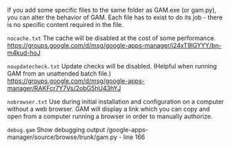 If you add some specific files to the same folder as GAM.exe (or gam.py), you can alter the behavior of GAM.  Each file has to exist to do its job - there is no specific content required in the file.

` nocache.txt `
The cache will be disabled at the cost of some performance.
https://groups.google.com/d/msg/google-apps-manager/j24xT9lGYYY/bn-m4kud-hoJ

` noupdatecheck.txt `
Update checks will be disabled.  (Helpful when running GAM from an unattended batch file.)
https://groups.google.com/d/msg/google-apps-manager/RAKFcr7Y7Vs/2obG5hU43hYJ

` nobrowser.txt `
Use during initial installation and configuration on a computer without a web browser. GAM will display a link which you can copy and open from a computer running a browser in order to manually authorize.

` debug.gam `
Show debugging output
/google-apps-manager/source/browse/trunk/gam.py - line 166
